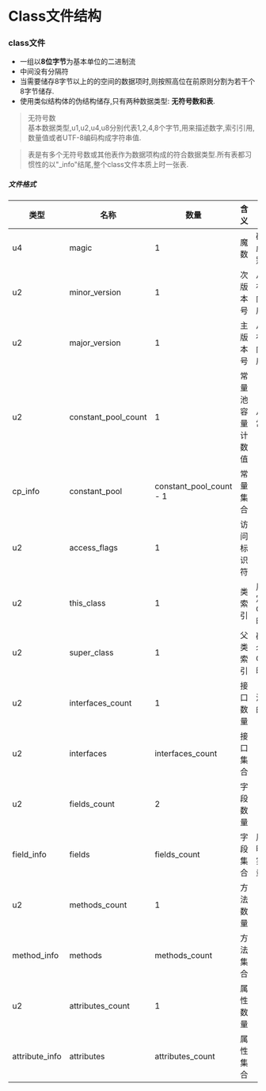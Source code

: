 Class文件结构
===

### class文件
* 一组以**8位字节**为基本单位的二进制流
* 中间没有分隔符
* 当需要储存8字节以上的的空间的数据项时,则按照高位在前原则分割为若干个8字节储存.
* 使用类似结构体的伪结构储存,只有两种数据类型: **无符号数和表**.
> 无符号数  
基本数据类型,u1,u2,u4,u8分别代表1,2,4,8个字节,用来描述数字,索引引用,数量值或者UTF-8编码构成字符串值.  

> 表是有多个无符号数或其他表作为数据项构成的符合数据类型.所有表都习惯性的以"_info"结尾,整个class文件本质上时一张表.

##### 文件格式

类型 | 名称 | 数量 | 含义 | 描述
---|---|---|---|---
u4 | magic | 1 | 魔数 | 确定这个文件是否可被虚拟机接受,用于身份识别(值为0xCAFFBABE)
u2 | minor_version | 1 | 次版本号 | 从45开始,每个大版本发布主版本号加1,高版本向下兼容,但不能运行以后的
u2 | major_version | 1 | 主版本号 | 从45开始,每个大版本发布主版本号加1,高版本向下兼容,但不能运行以后的
u2 | constant_pool_count | 1 | 常量池容量计数值 | 从1开始计数,用于标记常量池数量
cp_info | constant_pool | constant_pool_count - 1 | 常量集合
u2 | access_flags | 1 | 访问标识符
u2 | this_class | 1 | 类索引 | 用于确定这个类的全限定名,指向一个CONSTANT_Class_Info的类描述符常量
u2 | super_class | 1 | 父类索引 | 确定这个父类的全限定名,指向一个CONSTANT_Class_Info的类描述符常量
u2 | interfaces_count | 1 | 接口数量 | 没有实现接口,为0,后面的索引表不占任何字节
u2 | interfaces | interfaces_count | 接口集合
u2 | fields_count | 2 | 字段数量 
field_info | fields | fields_count | 字段集合 | 用于描述接口或类中声明的变量,包括类变量和实例变量,不包括局部变量
u2 | methods_count | 1 | 方法数量
method_info | methods | methods_count | 方法集合
u2 | attributes_count | 1 | 属性数量
attribute_info | attributes | attributes_count | 属性集合
